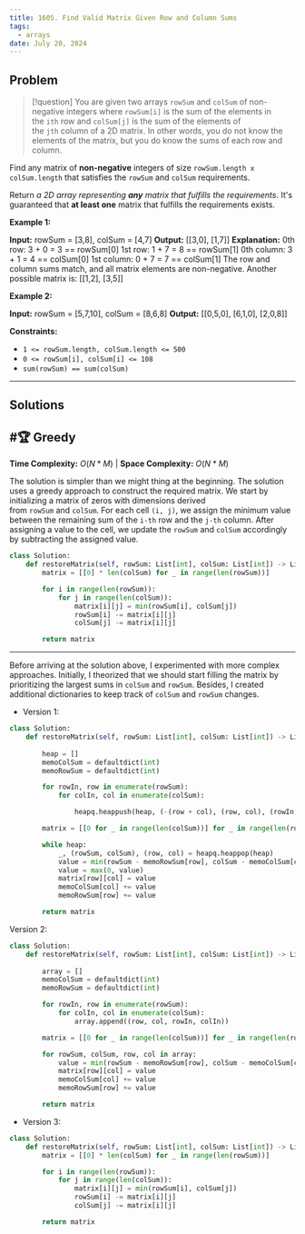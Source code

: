 ```yaml
---
title: 1605. Find Valid Matrix Given Row and Column Sums
tags:
  - arrays
date: July 20, 2024
---
```

## Problem

>[!question] 
>You are given two arrays `rowSum` and `colSum` of non-negative integers where `rowSum[i]` is the sum of the elements in the `ith` row and `colSum[j]` is the sum of the elements of the `jth` column of a 2D matrix. In other words, you do not know the elements of the matrix, but you do know the sums of each row and column.

Find any matrix of **non-negative** integers of size `rowSum.length x colSum.length` that satisfies the `rowSum` and `colSum` requirements.

Return _a 2D array representing **any** matrix that fulfills the requirements_. It's guaranteed that **at least one** matrix that fulfills the requirements exists.

**Example 1:**

**Input:** rowSum = [3,8], colSum = [4,7]
**Output:** [[3,0],
         [1,7]]
**Explanation:** 
0th row: 3 + 0 = 3 == rowSum[0]
1st row: 1 + 7 = 8 == rowSum[1]
0th column: 3 + 1 = 4 == colSum[0]
1st column: 0 + 7 = 7 == colSum[1]
The row and column sums match, and all matrix elements are non-negative.
Another possible matrix is: [[1,2],
                             [3,5]]

**Example 2:**

**Input:** rowSum = [5,7,10], colSum = [8,6,8]
**Output:** [[0,5,0],
         [6,1,0],
         [2,0,8]]

**Constraints:**

- `1 <= rowSum.length, colSum.length <= 500`
- `0 <= rowSum[i], colSum[i] <= 108`
- `sum(rowSum) == sum(colSum)`

---
## Solutions

## #🏆 Greedy

**Time Complexity:** $O(N * M)$  |  **Space Complexity:** $O(N * M)$

The solution is simpler than we might thing at the beginning. The solution uses a greedy approach to construct the required matrix. We start by initializing a matrix of zeros with dimensions derived from `rowSum` and `colSum`. For each cell `(i, j)`, we assign the minimum value between the remaining sum of the `i-th` row and the `j-th` column. After assigning a value to the cell, we update the `rowSum` and `colSum` accordingly by subtracting the assigned value.

```python
class Solution:
    def restoreMatrix(self, rowSum: List[int], colSum: List[int]) -> List[List[int]]:
        matrix = [[0] * len(colSum) for _ in range(len(rowSum))]

        for i in range(len(rowSum)):
            for j in range(len(colSum)):
                matrix[i][j] = min(rowSum[i], colSum[j])
                rowSum[i] -= matrix[i][j]
                colSum[j] -= matrix[i][j]

        return matrix

```


---

Before arriving at the solution above, I experimented with more complex approaches. Initially, I theorized that we should start filling the matrix by prioritizing the largest sums in `colSum` and `rowSum`. Besides, I created additional dictionaries to keep track of `colSum` and `rowSum` changes.

- Version 1:

```python
class Solution:
    def restoreMatrix(self, rowSum: List[int], colSum: List[int]) -> List[List[int]]:
    
        heap = []
        memoColSum = defaultdict(int)
        memoRowSum = defaultdict(int)

        for rowIn, row in enumerate(rowSum):
            for colIn, col in enumerate(colSum):

                heapq.heappush(heap, (-(row + col), (row, col), (rowIn, colIn)))

        matrix = [[0 for _ in range(len(colSum))] for _ in range(len(rowSum))]

        while heap:
            _, (rowSum, colSum), (row, col) = heapq.heappop(heap)
            value = min(rowSum - memoRowSum[row], colSum - memoColSum[col])
            value = max(0, value)
            matrix[row][col] = value
            memoColSum[col] += value
            memoRowSum[row] += value

        return matrix

```

Version 2:

```python
class Solution:
    def restoreMatrix(self, rowSum: List[int], colSum: List[int]) -> List[List[int]]:
    
        array = []
        memoColSum = defaultdict(int)
        memoRowSum = defaultdict(int)

        for rowIn, row in enumerate(rowSum):
            for colIn, col in enumerate(colSum):
                array.append((row, col, rowIn, colIn))

        matrix = [[0 for _ in range(len(colSum))] for _ in range(len(rowSum))]

        for rowSum, colSum, row, col in array:
            value = min(rowSum - memoRowSum[row], colSum - memoColSum[col])
            matrix[row][col] = value
            memoColSum[col] += value
            memoRowSum[row] += value

        return matrix

```

- Version 3:

```python
class Solution:
    def restoreMatrix(self, rowSum: List[int], colSum: List[int]) -> List[List[int]]:
        matrix = [[0] * len(colSum) for _ in range(len(rowSum))]

        for i in range(len(rowSum)):
            for j in range(len(colSum)):
                matrix[i][j] = min(rowSum[i], colSum[j])
                rowSum[i] -= matrix[i][j]
                colSum[j] -= matrix[i][j]

        return matrix

```